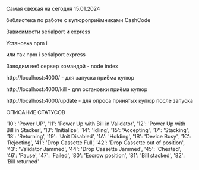 Самая свежая на сегодня 15.01.2024 

библиотека по работе с купюроприёмниками CashCode

Зависимости serialport и express 

Установка npm i 

или так npm i serialport express

Заводим веб сервер командой - node index

http://localhost:4000/ - для запуска приёма купюр

http://localhost:4000/kill - для остановки приёма купюр

http://localhost:4000/update - для опроса принятых купюр после запуска



ОПИСАНИЕ СТАТУСОВ 

'10': 'Power UP',
'11': 'Power Up with Bill in Validator',
'12': 'Power Up with Bill in Stacker',
'13': 'Initialize',
'14': 'Idling',
'15': 'Accepting',
'17': 'Stacking',
'18': 'Returning',
'19': 'Unit Disabled',
'1A': 'Holding',
'1B': 'Device Busy',
'1C': 'Rejecting',
'41': 'Drop Cassette Full',
'42': 'Drop Cassette out of position',
'43': 'Validator Jammed',
'44': 'Drop Cassette Jammed',
'45': 'Cheated',
'46': 'Pause',
'47': 'Failed',
'80': 'Escrow position',
'81': 'Bill stacked',
'82': 'Bill returned'